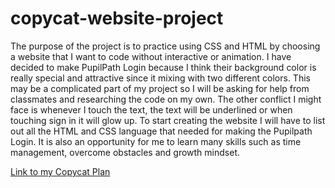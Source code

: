# copycat-website-project
The purpose of the project is to practice using CSS and HTML by choosing a website that I want to code without interactive or animation.  I have decided to make PupilPath Login because I think their background color is really special and attractive since it mixing with two different colors. This may be a complicated part of my project so I will be asking for help from classmates and researching the code on my own. The other conflict I might face is whenever I touch the text, the text will be underlined or when touching sign in it will glow up. To start creating the website I will have to list out all the HTML and CSS language that  needed for making the Pupilpath Login. It is also an opportunity for me to learn many skills such as time management, overcome obstacles and growth mindset.  

[Link to my Copycat Plan](https://docs.google.com/document/d/1D1RxxYiW5Uunbp-7CwZ1NHRQWBOBBmLyMjXXZhmwKPo/edit)  

